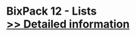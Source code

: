 # BixPack 12 - Lists<br />[>> Detailed information](https://secure.shareit.com/shareit/product.html?productid=300602078&affiliateid=200057808)